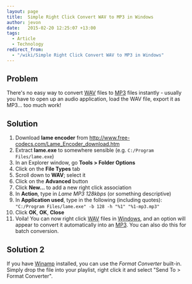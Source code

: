 ```yaml
---
layout: page
title:  Simple Right Click Convert WAV to MP3 in Windows
author: jevon
date:   2015-02-20 12:25:07 +13:00
tags:
  - Article
  - Technology
redirect_from:
  - "/wiki/Simple Right Click Convert WAV to MP3 in Windows"
---
```


## Problem
There's no easy way to convert [WAV](wav.md) files to [MP3](mp3.md) files instantly - usually you have to open up an audio application, load the WAV file, export it as MP3... too much work!

## Solution
1. Download **lame encoder** from <a href="http://www.free-codecs.com/Lame_Encoder_download.htm">http://www.free-codecs.com/Lame_Encoder_download.htm</a>
1. Extract **lame.exe** to somewhere sensible (e.g. `C:/Program Files/lame.exe`)
1. In an Explorer window, go **Tools > Folder Options**
1. Click on the **File Types** tab
1. Scroll down to **WAV**; select it
1. Click on the **Advanced** button
1. Click **New...** to add a new right click association
1. In **Action**, type in _Lame MP3 128kbps_ (or something descriptive)
1. In **Application used**, type in the following (including quotes): `"C:/Program Files/lame.exe" -b 128 -h "%1" "%1-mp3.mp3"`
1. Click **OK**, **OK**, **Close**
1. Voila! You can now right click [WAV](wav.md) files in [Windows](Windows.md), and an option will appear to convert it automatically into an [MP3](mp3.md). You can also do this for batch conversion.

## Solution 2
If you have [Winamp](Winamp.md) installed, you can use the _Format Converter_ built-in. Simply drop the file into your playlist, right click it and select "Send To > Format Converter".
